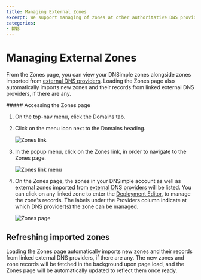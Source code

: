 ```yaml
---
title: Managing External Zones
excerpt: We support managing of zones at other authoritative DNS providers.
categories:
- DNS
---
```


# Managing External Zones

From the Zones page, you can view your DNSimple zones alongside zones imported from [external DNS providers](/articles/external-dns-providers). Loading the Zones page also automatically imports new zones and their records from linked external DNS providers, if there are any.

<div class="section-steps" markdown="1">
##### Accessing the Zones page

1.  On the top-nav menu, click the <label>Domains</label> tab.

1.  Click on the menu icon next to the <label>Domains<label> heading.

    ![Zones link](/files/zones-domains-link.png)

1.  In the popup menu, click on the <label>Zones<label> link, in order to navigate to the <label>Zones</label> page.

    ![Zones link menu](/files/zones-domains-link-menu.png)

1.  On the <label>Zones</label> page, the zones in your DNSimple account as well as external zones imported from [external DNS providers](/articles/external-dns-providers) will be listed. You can click on any linked zone to enter the [Deployment Editor](/articles/deployment-editor), to manage the zone's records. The labels under the Providers column indicate at which DNS provider(s) the zone can be managed.

    ![Zones page](/files/zones-page.png)
</div>

## Refreshing imported zones

Loading the Zones page automatically imports new zones and their records from linked external DNS providers, if there are any. The new zones and zone records will be fetched in the background upon page load, and the Zones page will be automatically updated to reflect them once ready.
